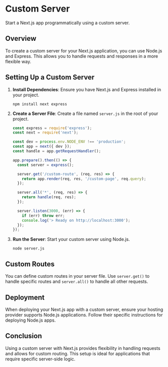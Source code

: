 # Custom Server

Start a Next.js app programmatically using a custom server.

## Overview

To create a custom server for your Next.js application, you can use Node.js and Express. This allows you to handle requests and responses in a more flexible way.

## Setting Up a Custom Server

1. **Install Dependencies**: Ensure you have Next.js and Express installed in your project.

   ```
   npm install next express
   ```

2. **Create a Server File**: Create a file named `server.js` in the root of your project.

   ```javascript
   const express = require('express');
   const next = require('next');

   const dev = process.env.NODE_ENV !== 'production';
   const app = next({ dev });
   const handle = app.getRequestHandler();

   app.prepare().then(() => {
     const server = express();

     server.get('/custom-route', (req, res) => {
       return app.render(req, res, '/custom-page', req.query);
     });

     server.all('*', (req, res) => {
       return handle(req, res);
     });

     server.listen(3000, (err) => {
       if (err) throw err;
       console.log('> Ready on http://localhost:3000');
     });
   });
   ```

3. **Run the Server**: Start your custom server using Node.js.

   ```
   node server.js
   ```

## Custom Routes

You can define custom routes in your server file. Use `server.get()` to handle specific routes and `server.all()` to handle all other requests.

## Deployment

When deploying your Next.js app with a custom server, ensure your hosting provider supports Node.js applications. Follow their specific instructions for deploying Node.js apps.

## Conclusion

Using a custom server with Next.js provides flexibility in handling requests and allows for custom routing. This setup is ideal for applications that require specific server-side logic.